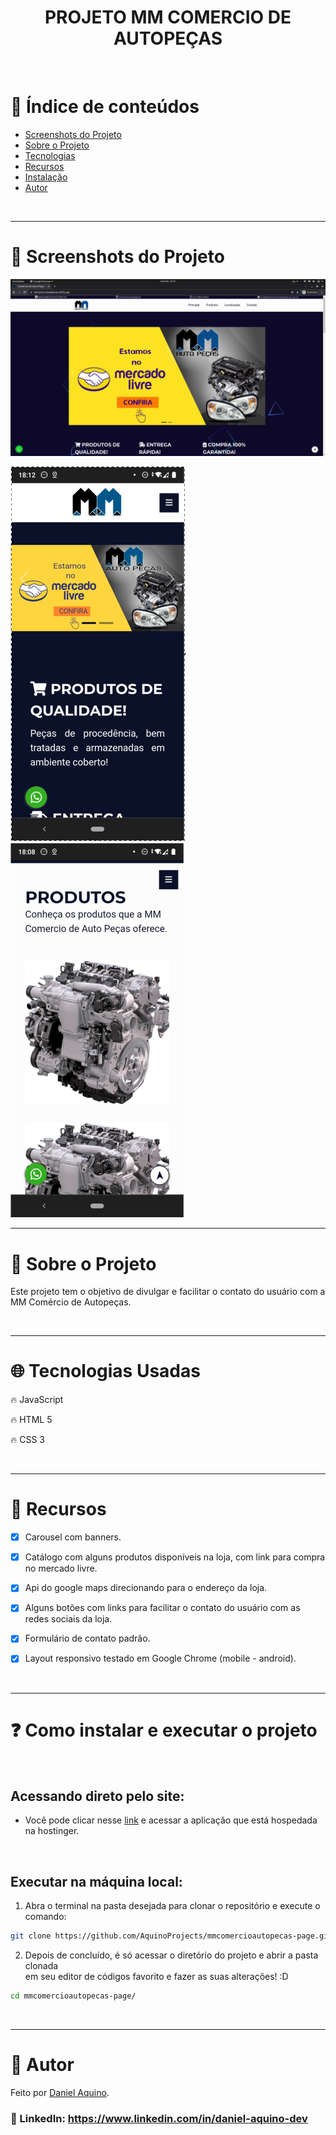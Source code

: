 

<h1 align="center">PROJETO MM COMERCIO DE AUTOPEÇAS</h1>

<br />

# :pushpin: Índice de conteúdos

- [Screenshots do Projeto](#camera_flash-screenshots-do-projeto)
- [Sobre o Projeto](#monocle_face-sobre-o-projeto)
- [Tecnologias](#globe_with_meridians-tecnologias-usadas)
- [Recursos](#triangular_flag_on_post-recursos)
- [Instalação](#question-como-instalar-e-executar-o-projeto)
- [Autor](#closed_book-autor)

<br />

---

# :camera_flash: Screenshots do Projeto
![Imagem do projeto](https://github.com/AquinoProjects/all-imgs/blob/main/desk.png)
<br />

![Imagem do projeto](https://github.com/AquinoProjects/all-imgs/blob/main/Captura%20de%20tela%20de%202022-02-14%2018-21-03.png)
![Imagem do projeto](https://github.com/AquinoProjects/all-imgs/blob/main/Captura%20de%20tela%20de%202022-02-14%2018-24-11.png)
<br />

---

# :monocle_face: Sobre o Projeto

Este projeto tem o objetivo de divulgar e facilitar o contato do usuário com a MM Comércio de Autopeças.

<br />

---

# :globe_with_meridians: Tecnologias Usadas

🔥 JavaScript

🔥 HTML 5

🔥 CSS 3

<br />

---

# :triangular_flag_on_post: Recursos

- [x] Carousel com banners.

- [x] Catálogo com alguns produtos disponíveis na loja, com link para compra no mercado livre.

- [x] Api do google maps direcionando para o endereço da loja.  

- [x] Alguns botões com links para facilitar o contato do usuário com as redes sociais da loja.
  
- [x] Formulário de contato padrão.

- [x] Layout responsivo testado em Google Chrome (mobile - android).

<br />

---

# :question: Como instalar e executar o projeto

<br />

## Acessando direto pelo site:

- Você pode clicar nesse [link](https://mmcomercioautopecas.com.br/) e acessar a aplicação que está hospedada na hostinger.

<br />

## Executar na máquina local:

1. Abra o terminal na pasta desejada para clonar o repositório e execute o comando:

```bash
git clone https://github.com/AquinoProjects/mmcomercioautopecas-page.git
```

2. Depois de concluído, é só acessar o diretório do projeto e abrir a pasta clonada<br />
em seu editor de códigos favorito e fazer as suas alterações! :D

```bash
cd mmcomercioautopecas-page/
```

<br />

---

# :closed_book: Autor

Feito por [Daniel Aquino](https://beacons.ai/d.aquino).

### :link: LinkedIn: https://www.linkedin.com/in/daniel-aquino-dev
